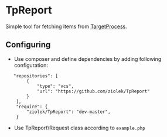 TpReport
========

Simple tool for fetching items from [TargetProcess](http://dev.targetprocess.com/rest/getting_started).

Configuring
-----------
* Use composer and define dependencies by adding following configuration:
```
   "repositories": [
        {
            "type": "vcs",
            "url": "https://github.com/ziolek/TpReport"
        }
    ],
    "require": {
        "ziolek/TpReport": "dev-master",
    }
```
* Use TpReport\Request class according to `example.php`

